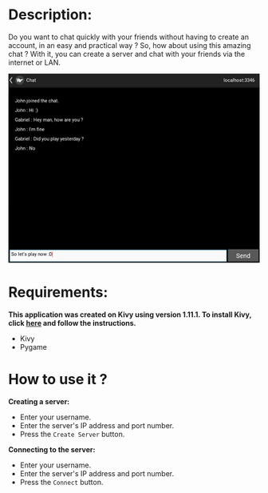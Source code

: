 # Description:

Do you want to chat quickly with your friends without having to create an account, in an easy and practical way ? 
So, how about using this amazing chat ? With it, you can create a server and chat with your friends via the internet or LAN.

![preview](preview/preview.png)

# Requirements:

**This application was created on Kivy using version 1.11.1. To install Kivy,
click [here](https://kivy.org/doc/stable/installation/installation-windows.html) and follow 
the instructions.**

- Kivy
- Pygame

# How to use it ?

**Creating a server:**
- Enter your username.
- Enter the server's IP address and port number.
- Press the `Create Server` button.

**Connecting to the server:**
- Enter your username.
- Enter the server's IP address and port number.
- Press the `Connect` button.
